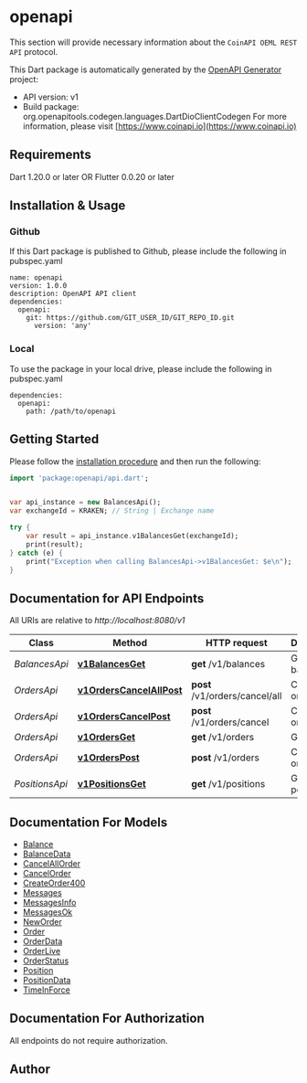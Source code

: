 # openapi
This section will provide necessary information about the `CoinAPI OEML REST API` protocol.


This Dart package is automatically generated by the [OpenAPI Generator](https://openapi-generator.tech) project:

- API version: v1
- Build package: org.openapitools.codegen.languages.DartDioClientCodegen
For more information, please visit [https://www.coinapi.io](https://www.coinapi.io)

## Requirements

Dart 1.20.0 or later OR Flutter 0.0.20 or later

## Installation & Usage

### Github
If this Dart package is published to Github, please include the following in pubspec.yaml
```
name: openapi
version: 1.0.0
description: OpenAPI API client
dependencies:
  openapi:
    git: https://github.com/GIT_USER_ID/GIT_REPO_ID.git
      version: 'any'
```

### Local
To use the package in your local drive, please include the following in pubspec.yaml
```
dependencies:
  openapi:
    path: /path/to/openapi
```

## Getting Started

Please follow the [installation procedure](#installation--usage) and then run the following:

```dart
import 'package:openapi/api.dart';


var api_instance = new BalancesApi();
var exchangeId = KRAKEN; // String | Exchange name

try {
    var result = api_instance.v1BalancesGet(exchangeId);
    print(result);
} catch (e) {
    print("Exception when calling BalancesApi->v1BalancesGet: $e\n");
}

```

## Documentation for API Endpoints

All URIs are relative to *http://localhost:8080/v1*

Class | Method | HTTP request | Description
------------ | ------------- | ------------- | -------------
*BalancesApi* | [**v1BalancesGet**](doc//BalancesApi.md#v1balancesget) | **get** /v1/balances | Get balances
*OrdersApi* | [**v1OrdersCancelAllPost**](doc//OrdersApi.md#v1orderscancelallpost) | **post** /v1/orders/cancel/all | Cancel all order
*OrdersApi* | [**v1OrdersCancelPost**](doc//OrdersApi.md#v1orderscancelpost) | **post** /v1/orders/cancel | Cancel order
*OrdersApi* | [**v1OrdersGet**](doc//OrdersApi.md#v1ordersget) | **get** /v1/orders | Get orders
*OrdersApi* | [**v1OrdersPost**](doc//OrdersApi.md#v1orderspost) | **post** /v1/orders | Create new order
*PositionsApi* | [**v1PositionsGet**](doc//PositionsApi.md#v1positionsget) | **get** /v1/positions | Get positions


## Documentation For Models

 - [Balance](doc//Balance.md)
 - [BalanceData](doc//BalanceData.md)
 - [CancelAllOrder](doc//CancelAllOrder.md)
 - [CancelOrder](doc//CancelOrder.md)
 - [CreateOrder400](doc//CreateOrder400.md)
 - [Messages](doc//Messages.md)
 - [MessagesInfo](doc//MessagesInfo.md)
 - [MessagesOk](doc//MessagesOk.md)
 - [NewOrder](doc//NewOrder.md)
 - [Order](doc//Order.md)
 - [OrderData](doc//OrderData.md)
 - [OrderLive](doc//OrderLive.md)
 - [OrderStatus](doc//OrderStatus.md)
 - [Position](doc//Position.md)
 - [PositionData](doc//PositionData.md)
 - [TimeInForce](doc//TimeInForce.md)


## Documentation For Authorization

 All endpoints do not require authorization.


## Author




